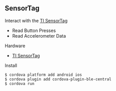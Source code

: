 ## SensorTag

Interact with the [TI SensorTag](https://www.ti.com/tool/cc2541dk-sensor)

 * Read Button Presses
 * Read Accelerometer Data

Hardware

 * [TI SensorTag](https://www.ti.com/tool/cc2541dk-sensor)

Install

    $ cordova platform add android ios
    $ cordova plugin add cordova-plugin-ble-central
    $ cordova run
    
